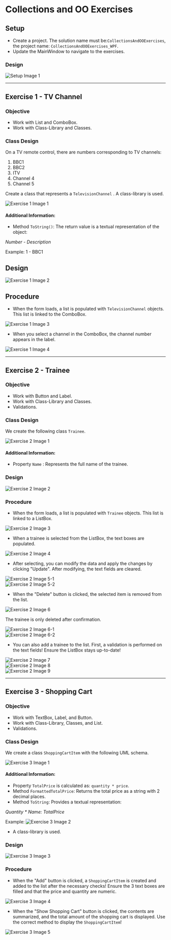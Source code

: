 # Collections and OO Exercises

## Setup
- Create a project. The solution name must be:`CollectionsAndOOExercises`, the project name: `CollectionsAndOOExercises_WPF`.
- Update the MainWindow to navigate to the exercises.

### Design

![Setup Image 1](./Screenshots/Setup_1.png)

---

## Exercise 1 - TV Channel

### Objective
- Work with List and ComboBox.
- Work with Class-Library and Classes.

### Class Design
On a TV remote control, there are numbers corresponding to TV channels:
1. BBC1
2. BBC2
3. ITV
4. Channel 4
5. Channel 5

Create a class that represents a `TelevisionChannel` . A class-library is used.

![Exercise 1 Image 1](./Screenshots/Exercise_1_Situation_1.png)

#### Additional Information:
- Method `ToString()`: The return value is a textual representation of the object:

*Number - Description*

Example: 1 - BBC1


## Design

![Exercise 1 Image 2](./Screenshots/Exercise_1_Situation_2.png)

## Procedure
- When the form loads, a list is populated with `TelevisionChannel` objects. This list is linked to the ComboBox.

![Exercise 1 Image 3](./Screenshots/Exercise_1_Situation_3.png)

- When you select a channel in the ComboBox, the channel number appears in the label.

![Exercise 1 Image 4](./Screenshots/Exercise_1_Situation_4.png)

---

## Exercise 2 - Trainee

### Objective
- Work with Button and Label.
- Work with Class-Library and Classes.
- Validations.

### Class Design
We create the following class `Trainee`.

![Exercise 2 Image 1](./Screenshots/Exercise_2_Situation_1.png)

#### Additional Information:
- Property `Name` : Represents the full name of the trainee.

### Design

![Exercise 2 Image 2](./Screenshots/Exercise_2_Situation_2.png)

### Procedure
- When the form loads, a list is populated with `Trainee` objects. This list is linked to a ListBox.

![Exercise 2 Image 3](./Screenshots/Exercise_2_Situation_3.png)

- When a trainee is selected from the ListBox, the text boxes are populated.

![Exercise 2 Image 4](./Screenshots/Exercise_2_Situation_4.png)

- After selecting, you can modify the data and apply the changes by clicking "Update". After modifying, the text fields are cleared.

![Exercise 2 Image 5-1](./Screenshots/Exercise_2_Situation_5-1.png)  
![Exercise 2 Image 5-2](./Screenshots/Exercise_2_Situation_5-2.png)

- When the "Delete" button is clicked, the selected item is removed from the list.

![Exercise 2 Image 6](./Screenshots/Exercise_2_Situation_6.png)

The trainee is only deleted after confirmation.

![Exercise 2 Image 6-1](./Screenshots/Exercise_2_Situation_6-1.png)  
![Exercise 2 Image 6-2](./Screenshots/Exercise_2_Situation_6-2.png)

- You can also add a trainee to the list. First, a validation is performed on the text fields! Ensure the ListBox stays up-to-date!

![Exercise 2 Image 7](./Screenshots/Exercise_2_Situation_7.png)  
![Exercise 2 Image 8](./Screenshots/Exercise_2_Situation_8.png)  
![Exercise 2 Image 9](./Screenshots/Exercise_2_Situation_9.png)  

---

## Exercise 3 - Shopping Cart

### Objective
- Work with TextBox, Label, and Button.
- Work with Class-Library, Classes, and List.
- Validations.

### Class Design
We create a class `ShoppingCartItem` with the following UML schema.

![Exercise 3 Image 1](./Screenshots/Exercise_3_Situation_1.png)

#### Additional Information:
- Property `TotalPrice` is calculated as: `quantity * price`.
- Method `FormattedTotalPrice`: Returns the total price as a string with 2 decimal places.
- Method `ToString`: Provides a textual representation:

*Quantity * Name: TotalPrice*

Example: ![Exercise 3 Image 2](./Screenshots/Exercise_3_Situation_2.png)

- A class-library is used.

### Design

![Exercise 3 Image 3](./Screenshots/Exercise_3_Situation_3.png)

### Procedure
- When the "Add" button is clicked, a `ShoppingCartItem` is created and added to the list after the necessary checks! Ensure the 3 text boxes are filled and that the price and quantity are numeric.

![Exercise 3 Image 4](./Screenshots/Exercise_3_Situation_4.png)

- When the "Show Shopping Cart" button is clicked, the contents are summarized, and the total amount of the shopping cart is displayed. Use the correct method to display the `ShoppingCartItem`!

![Exercise 3 Image 5](./Screenshots/Exercise_3_Situation_5.png)
